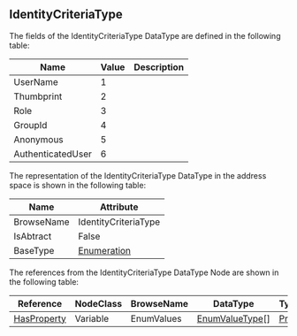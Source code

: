 <!-- datatype -->
## IdentityCriteriaType
<!-- end of description -->
The fields of the IdentityCriteriaType DataType are defined in the following table:  

|Name|Value| Description|
|---|---|---|
|UserName|1||
|Thumbprint|2||
|Role|3||
|GroupId|4||
|Anonymous|5||
|AuthenticatedUser|6||

The representation of the IdentityCriteriaType DataType in the address space is shown in the following table:  

|Name|Attribute|
|---|---|
|BrowseName|IdentityCriteriaType|
|IsAbtract|False|
|BaseType|[Enumeration](../../../Part3/DataTypes/Enumeration/readme.md)|

The references from the IdentityCriteriaType DataType Node are shown in the following table:  

|Reference|NodeClass|BrowseName|DataType|TypeDefinition|ModellingRule|
|---|---|---|---|---|---|
|[HasProperty](../../../Part3/ReferenceTypes/HasProperty/readme.md)|Variable|EnumValues|[EnumValueType](../../../Part3/DataTypes/EnumValueType/readme.md)[]|[PropertyType](../../Part5/VariableTypes/PropertyType/readme.md)|[Mandatory](../../Objects/Mandatory/readme.md)|

